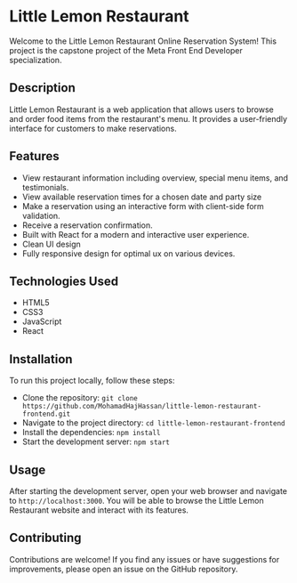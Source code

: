 # Little Lemon Restaurant

Welcome to the Little Lemon Restaurant Online Reservation System! This project
is the capstone project of the Meta Front End Developer specialization.

## Description

Little Lemon Restaurant is a web application that allows users to browse and
order food items from the restaurant's menu. It provides a user-friendly
interface for customers to make reservations.

## Features

- View restaurant information including overview, special menu items, and
    testimonials.
- View available reservation times for a chosen date and party size
- Make a reservation using an interactive form with client-side form
    validation.
- Receive a reservation confirmation.
- Built with React for a modern and interactive user experience.
- Clean UI design
- Fully responsive design for optimal ux on various devices.

## Technologies Used

- HTML5
- CSS3
- JavaScript
- React

## Installation

To run this project locally, follow these steps:

- Clone the repository:
    `git clone https://github.com/MohamadHajHassan/little-lemon-restaurant-frontend.git`
- Navigate to the project directory: `cd little-lemon-restaurant-frontend`
- Install the dependencies: `npm install`
- Start the development server: `npm start`

## Usage

After starting the development server, open your web browser and navigate to
`http://localhost:3000`. You will be able to browse the Little Lemon Restaurant
website and interact with its features.

## Contributing

Contributions are welcome! If you find any issues or have suggestions for
improvements, please open an issue on the GitHub repository.
